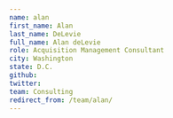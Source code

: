 ```yaml
---
name: alan
first_name: Alan
last_name: DeLevie
full_name: Alan deLevie
role: Acquisition Management Consultant
city: Washington
state: D.C.
github: 
twitter: 
team: Consulting
redirect_from: /team/alan/
---
```

